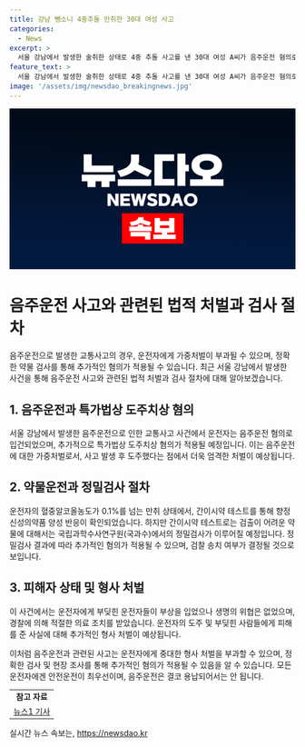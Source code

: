 ```yaml
---
title: 강남 뺑소니 4중추돌 만취한 30대 여성 사고
categories:
  - News
excerpt: >
  서울 강남에서 발생한 술취한 상태로 4중 추돌 사고를 낸 30대 여성 A씨가 음주운전 혐의로 경찰에 붙잡혔다. 그녀는 알코올 중독이 의심되어 정밀검사를 받게 될 전망이다. 또한, 전날에는 행인을 덮쳤고 특가법상 도주치상 혐의도 추가되었다. 경찰은 두 사건을 병합 수사할 계획이며, A씨가 야기한 사고로 생명에 지장을 입은 사람은 없었지만 경상을 입은 운전자가 있었음을 확인했다.
feature_text: >
  서울 강남에서 발생한 술취한 상태로 4중 추돌 사고를 낸 30대 여성 A씨가 음주운전 혐의로 경찰에 붙잡혔다. 그녀는 알코올 중독이 의심되어 정밀검사를 받게 될 전망이다. 또한, 전날에는 행인을 덮쳤고 특가법상 도주치상 혐의도 추가되었다. 경찰은 두 사건을 병합 수사할 계획이며, A씨가 야기한 사고로 생명에 지장을 입은 사람은 없었지만 경상을 입은 운전자가 있었음을 확인했다.
image: '/assets/img/newsdao_breakingnews.jpg'
---
```


<p><img src="/assets/img/newsdao_breakingnews.jpg" alt="flaretime 속보" /></p>

<h1>음주운전 사고와 관련된 법적 처벌과 검사 절차</h1>

<p data-ke-size="size16">음주운전으로 발생한 교통사고의 경우, 운전자에게 가중처벌이 부과될 수 있으며, 정확한 약물 검사를 통해 추가적인 혐의가 적용될 수 있습니다. 최근 서울 강남에서 발생한 사건을 통해 음주운전 사고와 관련된 법적 처벌과 검사 절차에 대해 알아보겠습니다.</p>

<h2>1. 음주운전과 특가법상 도주치상 혐의</h2>

<p data-ke-size="size16">서울 강남에서 발생한 음주운전으로 인한 교통사고 사건에서 운전자는 음주운전 혐의로 입건되었으며, 추가적으로 특가법상 도주치상 혐의가 적용될 예정입니다. 이는 음주운전에 대한 가중처벌로서, 사고 발생 후 도주했다는 점에서 더욱 엄격한 처벌이 예상됩니다.</p>

<h2>2. 약물운전과 정밀검사 절차</h2>

<p data-ke-size="size16">운전자의 혈중알코올농도가 0.1%를 넘는 만취 상태에서, 간이시약 테스트를 통해 향정신성의약품 양성 반응이 확인되었습니다. 하지만 간이시약 테스트로는 검출이 어려운 약물에 대해서는 국립과학수사연구원(국과수)에서의 정밀검사가 이루어질 예정입니다. 정밀검사 결과에 따라 추가적인 혐의가 적용될 수 있으며, 검찰 송치 여부가 결정될 것으로 보입니다.</p>

<h2>3. 피해자 상태 및 형사 처벌</h2>

<p data-ke-size="size16">이 사건에서는 운전자에게 부딪힌 운전자들이 부상을 입었으나 생명의 위협은 없었으며, 경찰에 의해 적절한 의료 조치를 받았습니다. 운전자의 도주 및 부딪힌 사람들에게 피해를 준 사실에 대해 추가적인 형사 처벌이 예상됩니다. </p>

<p data-ke-size="size16">이처럼 음주운전과 관련된 사고는 운전자에게 중대한 형사 처벌을 부과할 수 있으며, 정확한 검사 및 현장 조사를 통해 추가적인 혐의가 적용될 수 있음을 알 수 있습니다. 모든 운전자에겐 안전운전이 최우선이며, 음주운전은 결코 용납되어서는 안 됩니다.</p>

<table>
  <tr>
    <td style="text-align: center; height: 17px;"><b>참고 자료</b></td>
  </tr>
  <tr>
    <td style="text-align: center; height: 17px;"><a href="https://www.google.com">뉴스1 기사</a></td>
  </tr>
</table>
실시간 뉴스 속보는, <a href="https://newsdao.kr" rel="dofollow">https://newsdao.kr</a>


